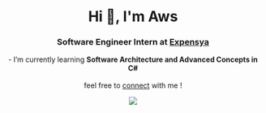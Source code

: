 <h1 align="center">Hi 👋, I'm Aws</h1>
<h3 align="center">Software Engineer Intern at <a href="https://www.expensya.com/en/" target="_blank">Expensya</a></h3>
<p align="center">
  - I’m currently learning <b>Software Architecture and Advanced Concepts in C#</b><br>
  <br>
  feel free to <a href="https://www.linkedin.com/in/awsgandouz/">connect</a> with me !
  <br>
</p>

<p align="center">
  
  <img src="https://github-readme-streak-stats.herokuapp.com/?user=Awsgandouz&theme=radical&hide_border=false" />
</p>



